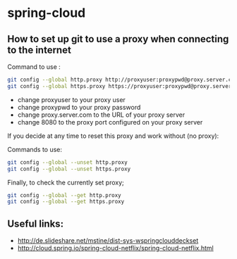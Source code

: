 # spring-cloud

## How to set up git to use a proxy when connecting to the internet

Command to use :

```bash
git config --global http.proxy http://proxyuser:proxypwd@proxy.server.com:8080 <br/>
git config --global https.proxy https://proxyuser:proxypwd@proxy.server.com:8080 <br/>
```

* change proxyuser to your proxy user
* change proxypwd to your proxy password
* change proxy.server.com to the URL of your proxy server
* change 8080 to the proxy port configured on your proxy server

If you decide at any time to reset this proxy and work without (no proxy):

Commands to use:
```bash
git config --global --unset http.proxy
git config --global --unset https.proxy
```

Finally, to check the currently set proxy;

```bash
git config --global --get http.proxy
git config --global --get https.proxy
```

## Useful links: 
* http://de.slideshare.net/mstine/dist-sys-wspringclouddeckset
* http://cloud.spring.io/spring-cloud-netflix/spring-cloud-netflix.html
